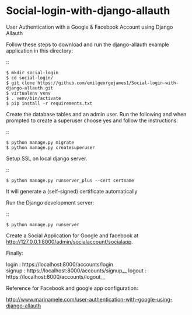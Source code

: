 # Social-login-with-django-allauth
User Authentication with a Google &amp; Facebook Account using Django Allauth

Follow these steps to download and run the
django-allauth example application in this directory:

::
    
    $ mkdir social-login
    $ cd social-login/
    $ git clone https://github.com/emilgeorgejames1/Social-login-with-django-allauth.git
    $ virtualenv venv
    $ . venv/bin/activate
    $ pip install -r requirements.txt

Create the database tables and an admin user.
Run the following and when prompted to create a superuser choose yes and
follow the instructions:

::

    $ python manage.py migrate
    $ python manage.py createsuperuser
    
Setup SSL on local django server.

::

    $ python manage.py runserver_plus --cert certname  
    
It will generate a (self-signed) certificate automatically
    
    
Run the Django development server:

::

    $ python manage.py runserver

Create a Social Application for Google and facebook at http://127.0.0.1:8000/admin/socialaccount/socialapp.

Finally:
 
 login : https://localhost:8000/accounts/login <br />
 signup : https://localhost:8000/accounts/signup__
 logout : https://localhost:8000/accounts/logout__
 
Reference for Facebook and google app configuration:
  
  http://www.marinamele.com/user-authentication-with-google-using-django-allauth
  
